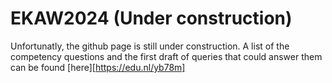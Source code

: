 # EKAW2024 (Under construction)
Unfortunatly, the github page is still under construction. A list of the competency questions and the first draft of queries that could answer them can be found [here][https://edu.nl/yb78m]

